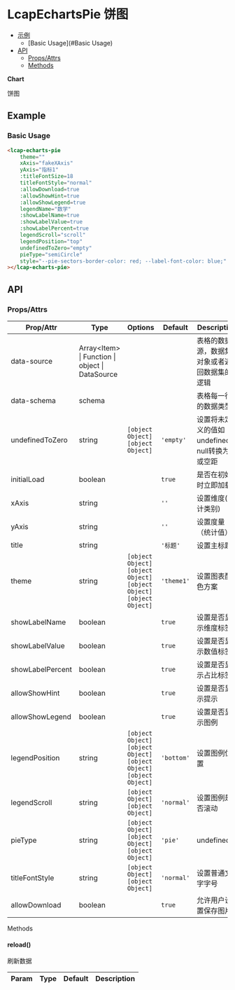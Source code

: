 <!-- 该 README.md 根据 api.yaml 和 docs/*.md 自动生成，为了方便在 GitHub 和 NPM 上查阅。如需修改，请查看源文件 -->

# LcapEchartsPie 饼图

- [示例](#示例)
    - [Basic Usage](#Basic Usage)
- [API]()
    - [Props/Attrs](#propsattrs)
    - [Methods](#methods)

**Chart**

饼图

## Example
### Basic Usage

```html
<lcap-echarts-pie
    theme=""  
    xAxis="fakeXAxis" 
    yAxis="指标1"
    :titleFontSize=18
    titleFontStyle="normal"
    :allowDownload=true
    :allowShowHint=true
    :allowShowLegend=true
    legendName="数学"
    :showLabelName=true
    :showLabelValue=true
    :showLabelPercent=true
    legendScroll="scroll"
    legendPosition="top"
    undefinedToZero="empty"
    pieType="semiCircle"
    style="--pie-sectors-border-color: red; --label-font-color: blue;"
></lcap-echarts-pie>

```

## API
### Props/Attrs

| Prop/Attr | Type | Options | Default | Description |
| --------- | ---- | ------- | ------- | ----------- |
| data-source | Array\<Item\> \| Function \| object \| DataSource |  |  | 表格的数据源，数据集对象或者返回数据集的逻辑 |
| data-schema | schema |  |  | 表格每一行的数据类型 |
| undefinedToZero | string | `[object Object]`<br/>`[object Object]` | `'empty'` | 设置将未定义的值如undefined，null转换为0或空距 |
| initialLoad | boolean |  | `true` | 是否在初始时立即加载 |
| xAxis | string |  | `''` | 设置维度(统计类别) |
| yAxis | string |  | `''` | 设置度量（统计值） |
| title | string |  | `'标题'` | 设置主标题 |
| theme | string | `[object Object]`<br/>`[object Object]`<br/>`[object Object]`<br/>`[object Object]` | `'theme1'` | 设置图表配色方案 |
| showLabelName | boolean |  | `true` | 设置是否显示维度标签 |
| showLabelValue | boolean |  | `true` | 设置是否显示数值标签 |
| showLabelPercent | boolean |  | `true` | 设置是否显示占比标签 |
| allowShowHint | boolean |  | `true` | 设置是否显示提示 |
| allowShowLegend | boolean |  | `true` | 设置是否显示图例 |
| legendPosition | string | `[object Object]`<br/>`[object Object]`<br/>`[object Object]`<br/>`[object Object]` | `'bottom'` | 设置图例位置 |
| legendScroll | string | `[object Object]`<br/>`[object Object]` | `'normal'` | 设置图例是否滚动 |
| pieType | string | `[object Object]`<br/>`[object Object]`<br/>`[object Object]` | `'pie'` | undefined |
| titleFontStyle | string | `[object Object]`<br/>`[object Object]` | `'normal'` | 设置普通文字字号 |
| allowDownload | boolean |  | `true` | 允许用户设置保存图片 |

Methods

#### reload()

刷新数据

| Param | Type | Default | Description |
| ----- | ---- | ------- | ----------- |

